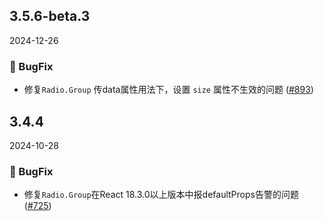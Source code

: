 ## 3.5.6-beta.3
2024-12-26
### 🐞 BugFix

- 修复`Radio.Group` 传data属性用法下，设置 `size` 属性不生效的问题 ([#893](https://github.com/sheinsight/shineout-next/pull/893))

## 3.4.4
2024-10-28
### 🐞 BugFix

- 修复`Radio.Group`在React 18.3.0以上版本中报defaultProps告警的问题 ([#725](https://github.com/sheinsight/shineout-next/pull/725))
